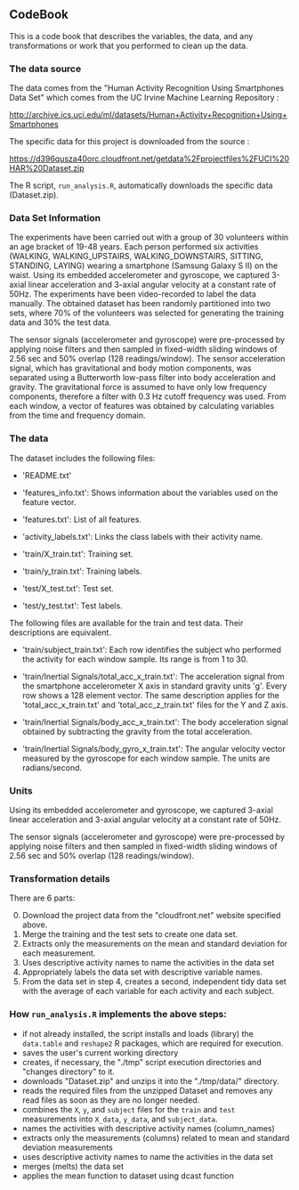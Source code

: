 ## CodeBook

This is a code book that describes the variables, the data, and any transformations or work that you performed to clean up the data.

### The data source

The data comes from the "Human Activity Recognition Using Smartphones Data Set" which comes from the UC Irvine Machine Learning Repository :

http://archive.ics.uci.edu/ml/datasets/Human+Activity+Recognition+Using+Smartphones

The specific data for this project is downloaded from the source :

https://d396qusza40orc.cloudfront.net/getdata%2Fprojectfiles%2FUCI%20HAR%20Dataset.zip

The R script, ```run_analysis.R```, automatically downloads the specific data (Dataset.zip).

### Data Set Information

The experiments have been carried out with a group of 30 volunteers within an age bracket of 19-48 years. Each person performed six activities (WALKING, WALKING_UPSTAIRS, WALKING_DOWNSTAIRS, SITTING, STANDING, LAYING) wearing a smartphone (Samsung Galaxy S II) on the waist. Using its embedded accelerometer and gyroscope, we captured 3-axial linear acceleration and 3-axial angular velocity at a constant rate of 50Hz. The experiments have been video-recorded to label the data manually. The obtained dataset has been randomly partitioned into two sets, where 70% of the volunteers was selected for generating the training data and 30% the test data.

The sensor signals (accelerometer and gyroscope) were pre-processed by applying noise filters and then sampled in fixed-width sliding windows of 2.56 sec and 50% overlap (128 readings/window). The sensor acceleration signal, which has gravitational and body motion components, was separated using a Butterworth low-pass filter into body acceleration and gravity. The gravitational force is assumed to have only low frequency components, therefore a filter with 0.3 Hz cutoff frequency was used. From each window, a vector of features was obtained by calculating variables from the time and frequency domain.

### The data

The dataset includes the following files:

- 'README.txt'

- 'features_info.txt': Shows information about the variables used on the feature vector.

- 'features.txt': List of all features.

- 'activity_labels.txt': Links the class labels with their activity name.

- 'train/X_train.txt': Training set.

- 'train/y_train.txt': Training labels.

- 'test/X_test.txt': Test set.

- 'test/y_test.txt': Test labels.

The following files are available for the train and test data. Their descriptions are equivalent.

- 'train/subject_train.txt': Each row identifies the subject who performed the activity for each window sample. Its range is from 1 to 30.

- 'train/Inertial Signals/total_acc_x_train.txt': The acceleration signal from the smartphone accelerometer X axis in standard gravity units 'g'. Every row shows a 128 element vector. The same description applies for the 'total_acc_x_train.txt' and 'total_acc_z_train.txt' files for the Y and Z axis.

- 'train/Inertial Signals/body_acc_x_train.txt': The body acceleration signal obtained by subtracting the gravity from the total acceleration.

- 'train/Inertial Signals/body_gyro_x_train.txt': The angular velocity vector measured by the gyroscope for each window sample. The units are radians/second.

### Units

Using its embedded accelerometer and gyroscope, we captured 3-axial linear acceleration and 3-axial angular velocity at a constant rate of 50Hz.

The sensor signals (accelerometer and gyroscope) were pre-processed by applying noise filters and then sampled in fixed-width sliding windows of 2.56 sec and 50% overlap (128 readings/window).

### Transformation details

There are 6 parts:

0. Download the project data from the "cloudfront.net" website specified above.
1. Merge the training and the test sets to create one data set.
2. Extracts only the measurements on the mean and standard deviation for each measurement.
3. Uses descriptive activity names to name the activities in the data set
4. Appropriately labels the data set with descriptive variable names.
5. From the data set in step 4, creates a second, independent tidy data set with the average of each variable for each activity and each subject.

### How ```run_analysis.R``` implements the above steps:

* if not already installed, the script installs and loads (library) the ```data.table``` and ```reshape2``` R packages, which are required for execution.
* saves the user's current working directory
* creates, if necessary, the "./tmp" script execution directories and "changes directory" to it.
* downloads "Dataset.zip" and unzips it into the "./tmp/data/" directory.
* reads the required files from the unzipped Dataset and removes any read files as soon as they are no longer needed.
* combines the ```X```, ```y```, and ```subject``` files for the ```train``` and ```test``` measurements into ```X_data```, ```y_data```, and ```subject_data```.
* names the activities with descriptive activity names (column_names)
* extracts only the measurements (columns) related to mean and standard deviation measurements
* uses descriptive activity names to name the activities in the data set
* merges (melts) the data set
* applies the mean function to dataset using dcast function

